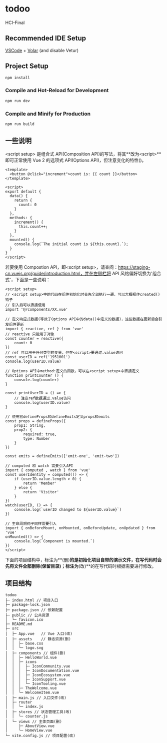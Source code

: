 # todoo

HCI-Final

## Recommended IDE Setup

[VSCode](https://code.visualstudio.com/) + [Volar](https://marketplace.visualstudio.com/items?itemName=johnsoncodehk.volar) (and disable Vetur)

## Project Setup

```sh
npm install
```

### Compile and Hot-Reload for Development

```sh
npm run dev
```

### Compile and Minify for Production

```sh
npm run build
```

## 一些说明

\<script setup> 是组合式 API(Composition API)的写法，将其**改为\<script>**即可正常使用 Vue 2 的选项式 API(Options API)，但注意变化的特性()。

``` vue
<template>
  <button @click="increment">count is: {{ count }}</button>
</template>
 
<script>
export default {
  data() {
    return {
      count: 0
    }
  },
  methods: {
    increment() {
      this.count++;
    }
  },
  mounted() {
    console.log(`The initial count is ${this.count}.`);
  }
}
</script>
```

若要使用 Compostion API，即\<script setup>，请查阅：https://staging-cn.vuejs.org/guide/introduction.html，并在左侧栏将 API 风格偏好切换为'组合式'，下面是一些说明：

```vue
<script setup>
// <script setup>中的代码在组件初始化时会先全部执行一遍，可以大概视作created()钩子
// 引入后可以直接使用
import '@/components/XX.vue'

// 定义响应式数据(等效于Options API中的data()中定义的数据)，这些数据在更新后会引发组件更新
import { reactive, ref } from 'vue'
// reactive 只能用于对象
const counter = reactive({
	count: 0
})
// ref 可以用于任何类型的变量，但在<script>要通过.value访问
const userID = ref('1951001')
console.log(userID.value)

// Options API中method:定义的函数，可以在<script setup>中直接定义
function printCounter () {
	console.log(counter)
}

const printUserID = () => {
	// 注意ref数据通过.value访问
	console.log(userID.value)
}

// 使用宏defineProps和defineEmits定义props和emits
const props = defineProps({
	prop1: String,
	prop2: {
		required: true,
		type: Number
	}
})

const emits = defineEmits(['emit-one', 'emit-two'])

// computed 和 watch 需要引入API
import { computed , watch } from 'vue'
const userIdentity = computed(() => {
	if (userID.value.length > 0) {
		return 'Member'
	} else {
		return 'Visitor'
	}
})
watch(userID, () => {
	console.log(`userID changed to ${userID.value}`)
})

// 生命周期钩子同样需要引入
import { onBeforeMount, onMounted, onBeforeUpdate, onUpdated } from 'vue'
onMounted(() => {
	console.log(`Component is mounted.`)
})
</script>
```

下面的项目结构中，标注为**(删)**的是初始化项目自带的演示文件，在写代码时会先将文件全部删除(保留目录)；标注为**(改)**的在写代码时根据需要进行修改。

## 项目结构

```
todoo
├─ index.html // 项目入口
├─ package-lock.json
├─ package.json // 依赖配置
├─ public // 公共资源
│  └─ favicon.ico
├─ README.md
├─ src
│  ├─ App.vue	// Vue 入口(改)
│  ├─ assets	// 静态资源(删)
│  │  ├─ base.css
│  │  └─ logo.svg
│  ├─ components // 组件(删)
│  │  ├─ HelloWorld.vue
│  │  ├─ icons
│  │  │  ├─ IconCommunity.vue
│  │  │  ├─ IconDocumentation.vue
│  │  │  ├─ IconEcosystem.vue
│  │  │  ├─ IconSupport.vue
│  │  │  └─ IconTooling.vue
│  │  ├─ TheWelcome.vue
│  │  └─ WelcomeItem.vue
│  ├─ main.js // 入口文件(改)
│  ├─ router
│  │  └─ index.js
│  ├─ stores // 状态管理工具(改)
│  │  └─ counter.js
│  └─ views // 主体页面(删)
│     ├─ AboutView.vue
│     └─ HomeView.vue
└─ vite.config.js // 项目配置(改)

```
